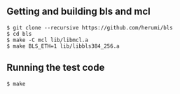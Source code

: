 ## Getting and building bls and mcl
```
$ git clone --recursive https://github.com/herumi/bls
$ cd bls
$ make -C mcl lib/libmcl.a
$ make BLS_ETH=1 lib/libbls384_256.a
``` 

## Running the test code
```
$ make
```

